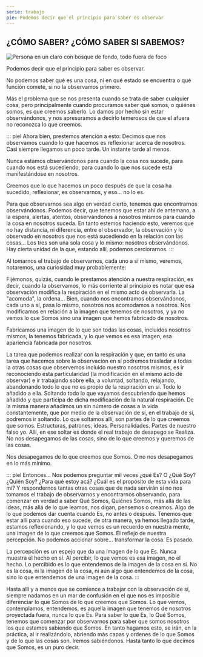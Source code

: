 ```yaml
---
serie: trabajo
pie: Podemos decir que el principio para saber es observar
---
```


## ¿CÓMO SABER? ¿CÓMO SABER SI SABEMOS?


![Persona en un claro con bosque de fondo, todo fuera de foco](/foto/10860893_10206321919388322_3631200177737392642_o.webp)


Podemos decir que el principio para saber es observar.

No podemos saber qué es una cosa, ni en qué estado se encuentra o qué función comete, si no la observamos primero.

Más el problema que se nos presenta cuando se trata de saber cualquier cosa, pero principalmente cuando procuramos saber qué somos, o quiénes somos, es que creemos saberlo. Lo damos por hecho sin estar observándonos, y nos apresuramos a decirlo temerosos de que el afuera no reconozca lo que creemos.

::: piel
Ahora bien, prestemos atención a esto:
Decimos que nos observamos cuando lo que hacemos es reflexionar acerca de nosotros.
Casi siempre llegamos un poco tarde. Un instante tarde al menos.

Nunca estamos observándonos para cuando la cosa nos sucede, para cuando nos está sucediendo, para cuando lo que nos sucede está manifestándose en nosotros.

Creemos que lo que hacemos un poco después de que la cosa ha sucedido, reflexionar, es observarnos, y eso… no lo es.

Para que observarnos sea algo en verdad cierto, tenemos que encontrarnos observándonos. Podemos decir, que tenemos que estar ahí de antemano, a la espera, alertas, atentos, observándonos a nosotros mismos para cuando la cosa en nosotros suceda. En tanto estemos haciendo esto, veremos que no hay distancia, ni diferencia, entre el observador, la observación y lo observado en nosotros que nos está sucediendo en la relación con las cosas… Los tres son una sola cosa y lo mismo: nosotros observándonos. Hay cierta unidad de la que, estando allí, podemos cerciorarnos.
:::

Al tomarnos el trabajo de observarnos, cada uno a sí mismo, veremos, notaremos, una curiosidad muy probablemente:

Fijémonos, quizás, cuando le prestamos atención a nuestra respiración, es decir, cuando la observamos, lo más corriente al principio es notar que esa observación modifica la respiración en el mismo acto de observarla. La "acomoda", la ordena… Bien, cuando nos encontramos observándonos, cada uno a sí, pasa lo mismo, nosotros nos acomodamos a nosotros. Nos modificamos en relación a la imagen que tenemos de nosotros, y ya no vemos lo que Somos sino una imagen que hemos fabricado de nosotros.

Fabricamos una imagen de lo que son todas las cosas, incluidos nosotros mismos, la tenemos fabricada, y lo que vemos es esa imagen, esa apariencia fabricada por nosotros.

La tarea que podemos realizar con la respiración y que, en tanto es una tarea que hacemos sobre la observación en sí podremos trasladar a todas la otras cosas que observemos incluido nuestro nosotros mismos, es ir reconociendo esta particularidad (la modificación en el mismo acto de observar) e ir trabajando sobre ella, a voluntad, soltando, relajando, abandonando todo lo que no es propio de la respiración en sí. Todo lo añadido a ella. Soltando todo lo que vayamos descubriendo que hemos añadido y que participa de dicha modificación de la natural respiración. De la misma manera añadimos un sin número de cosas a la vida constantemente, que por medio de la observación de sí, en el trabajo de sí, podremos ir soltando. Lo que soltamos allí, son partes de lo que creemos que somos. Estructuras, patrones, ideas. Personalidades. Partes de nuestro falso yo.
Allí, en ese soltar es donde el real trabajo de desapego se Realiza. No nos desapegamos de las cosas, sino de lo que creemos y queremos de las cosas.

Nos desapegamos de lo que creemos que Somos. O no nos desapegamos en lo más mínimo.

::: piel
Entonces… Nos podemos preguntar mil veces ¿qué Es? O ¿Qué Soy? ¿Quién Soy? ¿Para qué estoy acá? ¿Cuál es el propósito de esta vida para mí? Y respondernos tantas otras cosas que de nada servirán si no nos tomamos el trabajo de observarnos y encontrarnos observando, para comenzar en verdad a saber Qué Somos, Quiénes Somos, más allá de las ideas, más allá de lo que leamos, nos digan, pensemos o creamos. Algo de lo que podemos dar cuenta cuando Es, no antes o después. Tenemos que estar allí para cuando eso sucede, de otra manera, ya hemos llegado tarde, estamos reflexionando, y lo que vemos es un recuerdo en nuestra mente, una imagen de lo que creemos que Somos. El reflejo de nuestra percepción. No podemos accionar sobre… transformar la cosa. Es pasado.

La percepción es un espejo que da una imagen de lo que Es. Nunca muestra el hecho en sí. Al percibir, lo que vemos es esa imagen, no el hecho. Lo percibido es lo que entendemos de la imagen de la cosa en sí. No es la cosa, ni la imagen de la cosa, ni aún algo que entendemos de la cosa, sino lo que entendemos de una imagen de la cosa.
:::

Hasta allí y a menos que se comience a trabajar con la observación de sí, siempre nadamos en un mar de confusión en el que nos es imposible diferenciar lo que Somos de lo que creemos que Somos. Lo que vemos, contemplamos, entendemos, es aquella imagen que tenemos de nosotros proyectada fuera, nunca lo que Es. Para saber lo que Es, lo Qué Somos, tenemos que comenzar por observarnos para saber que somos nosotros los que estamos sabiendo que Somos. En tanto hagamos esto, se irán, en la práctica, al ir realizándolo, abriendo más capas y ordenes de lo que Somos y de lo que las cosas son. Iremos sabiéndonos. Hasta tanto lo que decimos que Somos, es un puro decir.

